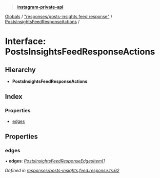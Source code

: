 > **[instagram-private-api](../README.md)**

[Globals](../README.md) / ["responses/posts-insights.feed.response"](../modules/_responses_posts_insights_feed_response_.md) / [PostsInsightsFeedResponseActions](_responses_posts_insights_feed_response_.postsinsightsfeedresponseactions.md) /

# Interface: PostsInsightsFeedResponseActions

## Hierarchy

* **PostsInsightsFeedResponseActions**

## Index

### Properties

* [edges](_responses_posts_insights_feed_response_.postsinsightsfeedresponseactions.md#edges)

## Properties

###  edges

• **edges**: *[PostsInsightsFeedResponseEdgesItem](_responses_posts_insights_feed_response_.postsinsightsfeedresponseedgesitem.md)[]*

*Defined in [responses/posts-insights.feed.response.ts:62](https://github.com/dilame/instagram-private-api/blob/173bc62/src/responses/posts-insights.feed.response.ts#L62)*